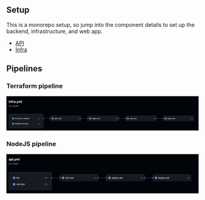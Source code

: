 ## Setup

This is a monorepo setup, so jump into the component details to set up the backend, infrastructure, and web app.

- [API](../api/README.md)
- [Infra](../infra/REAME.md)

## Pipelines

### Terraform pipeline

![INFRA workflow](./images/infra-workflow.png)

### NodeJS pipeline

![API workflow](./images/api-workflow.png)
